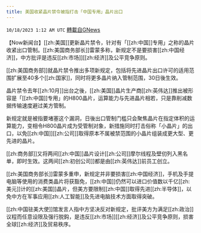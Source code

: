 ```yaml
---
title: 美国收紧晶片禁令被指打击「中国专用」晶片出口
---
```

`10/18/2023 1:12 AM UTC` [轉載自GNews](https://gnews.org/articles/1847440)

【Now新闻台】[[zh:美国]]更新晶片禁令，针对有「[[zh:中国]]专用」之称的晶片收紧出口管制。[[zh:美国商务部长]]雷蒙多称，新规定不是要损害[[zh:中国经济]]，中方批评是违反[[zh:市场]][[zh:经济]]及公平竞争原则。

[[zh:美国商务部]]就晶片禁令推出多项新规定，包括将先进晶片出口许可的适用范围扩展至40多个[[zh:国家]]，同时将更多晶片纳入管制范围，30日後生效。

晶片禁令去年[[zh:10月]]出台之後，[[zh:美国]]晶片生产商[[zh:英伟达]]推出被形容是「[[zh:中国]]专用」的H800晶片，运算能力与先进晶片相若，只是靠削减数据传输速度避过美方管制。

新规定就是被指要堵塞这个漏洞，日後出口管制门槛只会聚焦晶片在指定体积的运算能力，变相令H800晶片成为受管制对象，新措施同时打击俗称「小晶片」的出口，以免[[zh:中国]][[zh:公司]]取得原本不属被禁范围的小晶片组装成更大型、更先进的晶片。

[[zh:商务部]]又将两间[[zh:中国]]晶片设计[[zh:公司]]摩尔线程及壁仞列入黑名单，即时生效。这两间[[zh:初创公司]]都是由[[zh:英伟达]]前员工创立。

[[zh:美国商务部长]]雷蒙多重申，新规定并非要损害[[zh:中国经济]]，手机及手提电脑等使用的消费类晶片将获豁免，[[zh:中国]]仍然可以进口价值数以千亿[[zh:美元]]计的[[zh:美国]]晶片，但美方要限制[[zh:中国]]取得先进[[zh:半导体]]，以免中方在军事应用[[zh:人工智能]]及先进电脑技术方面取得突破。

[[zh:中国驻美大使]]馆发言人指中方坚决反对新规定，批评美方为满足[[zh:政治]]议程而任意设限及强行脱鈎，是违反[[zh:市场]][[zh:经济]]及公平竞争原则，损害全球[[zh:经济]]及贸易秩序。
